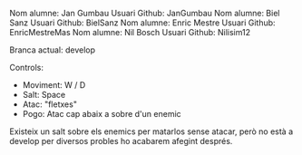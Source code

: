 Nom alumne: Jan Gumbau     Usuari Github: JanGumbau
Nom alumne: Biel Sanz      Usuari Github:  BielSanz
Nom alumne: Enric Mestre   Usuari Github: EnricMestreMas
Nom alumne: Nil Bosch      Usuari Github:  Nilisim12


Branca actual: develop

Controls:
  - Moviment: W / D
  - Salt: Space
  - Atac: "fletxes"
  - Pogo: Atac cap abaix a sobre d'un enemic

Existeix un salt sobre els enemics per matarlos sense atacar, però no està a develop per diversos probles
ho acabarem afegint després.
